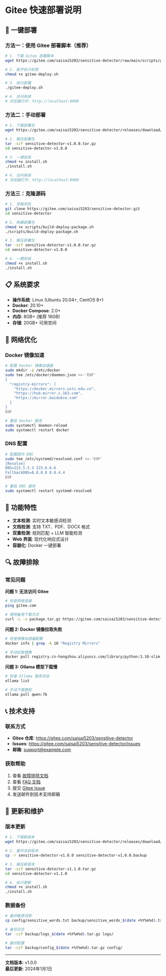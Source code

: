 # Gitee 快速部署说明

## 🚀 一键部署

### 方法一：使用 Gitee 部署脚本（推荐）

```bash
# 1. 下载 Gitee 部署脚本
wget https://gitee.com/saisai5203/sensitive-detector/raw/main/scripts/gitee-deploy.sh

# 2. 赋予执行权限
chmod +x gitee-deploy.sh

# 3. 执行部署
./gitee-deploy.sh

# 4. 访问系统
# 浏览器打开: http://localhost:8000
```

### 方法二：手动部署

```bash
# 1. 下载部署包
wget https://gitee.com/saisai5203/sensitive-detector/releases/download/v1.0.0/sensitive-detector-v1.0.0.tar.gz

# 2. 解压部署包
tar -xzf sensitive-detector-v1.0.0.tar.gz
cd sensitive-detector-v1.0.0

# 3. 一键安装
chmod +x install.sh
./install.sh

# 4. 访问系统
# 浏览器打开: http://localhost:8000
```

### 方法三：克隆源码

```bash
# 1. 克隆项目
git clone https://gitee.com/saisai5203/sensitive-detector.git
cd sensitive-detector

# 2. 构建部署包
chmod +x scripts/build-deploy-package.sh
./scripts/build-deploy-package.sh

# 3. 解压部署包
tar -xzf sensitive-detector-v1.0.0.tar.gz
cd sensitive-detector-v1.0.0

# 4. 一键安装
chmod +x install.sh
./install.sh
```

## 📋 系统要求

- **操作系统**: Linux (Ubuntu 20.04+, CentOS 8+)
- **Docker**: 20.10+
- **Docker Compose**: 2.0+
- **内存**: 8GB+ (推荐 16GB)
- **存储**: 20GB+ 可用空间

## 🔧 网络优化

### Docker 镜像加速

```bash
# 配置 Docker 镜像加速器
sudo mkdir -p /etc/docker
sudo tee /etc/docker/daemon.json <<-'EOF'
{
  "registry-mirrors": [
    "https://docker.mirrors.ustc.edu.cn",
    "https://hub-mirror.c.163.com",
    "https://mirror.baidubce.com"
  ]
}
EOF

# 重启 Docker 服务
sudo systemctl daemon-reload
sudo systemctl restart docker
```

### DNS 配置

```bash
# 配置国内 DNS
sudo tee /etc/systemd/resolved.conf <<-'EOF'
[Resolve]
DNS=223.5.5.5 223.6.6.6
FallbackDNS=8.8.8.8 8.8.4.4
EOF

# 重启 DNS 服务
sudo systemctl restart systemd-resolved
```

## 🎯 功能特性

- **文本检测**: 实时文本敏感词检测
- **文档检测**: 支持 TXT、PDF、DOCX 格式
- **双重检测**: 规则匹配 + LLM 智能检测
- **Web 界面**: 现代化响应式设计
- **容器化**: Docker 一键部署

## 🔍 故障排除

### 常见问题

**问题 1: 无法访问 Gitee**
```bash
# 检查网络连接
ping gitee.com

# 使用备用下载方式
curl -L -o package.tar.gz https://gitee.com/saisai5203/sensitive-detector/releases/download/v1.0.0/sensitive-detector-v1.0.0.tar.gz
```

**问题 2: Docker 镜像拉取失败**
```bash
# 检查镜像加速器配置
docker info | grep -A 10 "Registry Mirrors"

# 手动拉取镜像
docker pull registry.cn-hangzhou.aliyuncs.com/library/python:3.10-slim
```

**问题 3: Ollama 模型下载慢**
```bash
# 检查 Ollama 服务状态
ollama list

# 手动下载模型
ollama pull qwen:7b
```

## 📞 技术支持

### 联系方式
- **Gitee 仓库**: https://gitee.com/saisai5203/sensitive-detector
- **Issues**: https://gitee.com/saisai5203/sensitive-detector/issues
- **邮箱**: support@example.com

### 获取帮助
1. 查看 [故障排除文档](docs/TROUBLESHOOTING.md)
2. 查看 [FAQ 文档](docs/FAQ.md)
3. 提交 [Gitee Issue](https://gitee.com/saisai5203/sensitive-detector/issues)
4. 发送邮件到技术支持邮箱

## 🔄 更新和维护

### 版本更新
```bash
# 1. 下载新版本
wget https://gitee.com/saisai5203/sensitive-detector/releases/download/v1.1.0/sensitive-detector-v1.1.0.tar.gz

# 2. 备份当前版本
cp -r sensitive-detector-v1.0.0 sensitive-detector-v1.0.0.backup

# 3. 解压新版本
tar -xzf sensitive-detector-v1.1.0.tar.gz
cd sensitive-detector-v1.1.0

# 4. 执行更新
chmod +x install.sh
./install.sh
```

### 数据备份
```bash
# 备份敏感词库
cp config/sensitive_words.txt backup/sensitive_words_$(date +%Y%m%d).txt

# 备份日志
tar -czf backup/logs_$(date +%Y%m%d).tar.gz logs/

# 备份配置
tar -czf backup/config_$(date +%Y%m%d).tar.gz config/
```

---

**文档版本**: v1.0.0  
**最后更新**: 2024年1月1日
